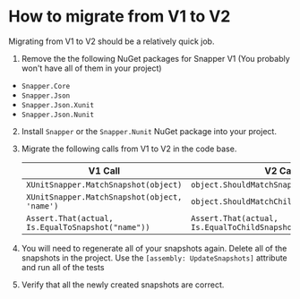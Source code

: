 # How to migrate from V1 to V2

Migrating from V1 to V2 should be a relatively quick job.

1. Remove the the following NuGet packages for Snapper V1 (You probably won't have all of them in your project)
- `Snapper.Core`
- `Snapper.Json`
- `Snapper.Json.Xunit`
- `Snapper.Json.Nunit`

2. Install `Snapper` or the `Snapper.Nunit` NuGet package into your project.

3. Migrate the following calls from V1 to V2 in the code base.

    | V1 Call | V2 Call |
    | ------- | ------- |
    |`XUnitSnapper.MatchSnapshot(object)` | `object.ShouldMatchSnapshot()` |
    |`XUnitSnapper.MatchSnapshot(object, 'name')` | `object.ShouldMatchChildSnapshot('name')` |
    |`Assert.That(actual, Is.EqualToSnapshot("name"))` | `Assert.That(actual, Is.EqualToChildSnapshot("name"));` |

4. You will need to regenerate all of your snapshots again. Delete all of the snapshots in the project. Use the `[assembly: UpdateSnapshots]` attribute and run all of the tests

5. Verify that all the newly created snapshots are correct.